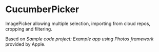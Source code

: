 # CucumberPicker
ImagePicker allowing multiple selection, importing from cloud repos, cropping and filtering.

Based on _Sample code project: Example app using Photos framework_ provided by Apple.
